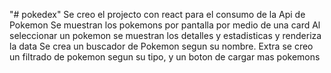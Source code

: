 "# pokedex" 
Se creo el projecto con react para el consumo de la Api de Pokemon
Se muestran los pokemons por pantalla por medio de una card
Al seleccionar un pokemon se muestran los detalles y estadisticas y renderiza la data
Se crea un buscador de Pokemon segun su nombre.
Extra se creo un filtrado de pokemon segun su tipo, y un boton de cargar mas pokemons
